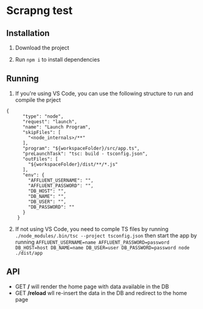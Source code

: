 # Scrapng test

## Installation

1. Download the project

2. Run `npm i` to install dependencies

## Running

1. If you're using VS Code, you can use the following structure to run and compile the prject

```
{
      "type": "node",
      "request": "launch",
      "name": "Launch Program",
      "skipFiles": [
        "<node_internals>/**"
      ],
      "program": "${workspaceFolder}/src/app.ts",
      "preLaunchTask": "tsc: build - tsconfig.json",
      "outFiles": [
        "${workspaceFolder}/dist/**/*.js"
      ],
      "env": {
        "AFFLUENT_USERNAME": "",
        "AFFLUENT_PASSWORD": "",
        "DB_HOST": "",
        "DB_NAME": "",
        "DB_USER": "",
        "DB_PASSWORD": ""
      }
    }
```

2. If not using VS Code, you need to comple TS files by running `./node_modules/.bin/tsc --project tsconfig.json` then start the app by running `AFFLUENT_USERNAME=name AFFLUENT_PASSWORD=password DB_HOST=host DB_NAME=name DB_USER=user DB_PASSWORD=password node ./dist/app`

## API

- GET **/** will render the home page with data available in the DB
- GET **/reload** wll re-insert the data in the DB and redirect to the home page